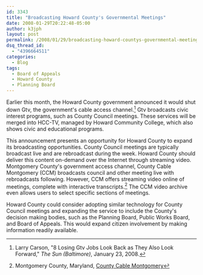 ```yaml
---
id: 3343
title: "Broadcasting Howard County's Governmental Meetings"
date: 2008-01-29T20:22:48-05:00
author: k3jph
layout: post
permalink: /2008/01/29/broadcasting-howard-countys-governmental-meetings/
dsq_thread_id:
  - "4396664511"
categories:
  - Blog
tags:
  - Board of Appeals
  - Howard County
  - Planning Board
---
```

Earlier this month, the Howard County government announced it would
shut down Gtv, the government's cable access channel.[^carson] Gtv
broadcasts civic interest programs, such as County Council meetings.
These services will be merged into HCC-TV, managed by Howard Community
College, which also shows civic and educational programs.

This announcement presents an opportunity for Howard County to
expand its broadcasting opportunities.  County Council meetings are
typically broadcast live and are rebroadcast during the week.  Howard
County should deliver this content on-demand over the Internet
through streaming video.  Montgomery County's government access
channel, County Cable Montgomery (CCM) broadcasts council and other
meeting live with rebroadcasts following.  However, CCM offers
streaming video online of meetings, complete with interactive
transcripts.[^moco]  The CCM video archive even allows users to
select specific sections of meetings.

Howard County could consider adopting similar technology for County
Council meetings and expanding the service to include the County's
decision making bodies, such as the Planning Board, Public Works
Board, and Board of Appeals.  This would expand citizen involvement
by making information readily available.

[^carson]: Larry Carson, "8 Losing Gtv Jobs Look Back as They Also
Look Forward," _The Sun (Baltimore)_, January 23, 2008.
[^moco]: Montgomery County, Maryland, [County Cable Montgomery](http://www.montgomerycountymd.gov/apps/CABLE/site/index.cfm)
